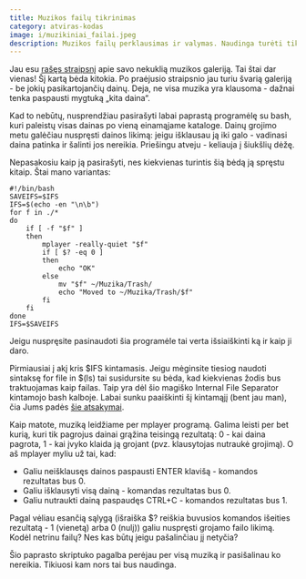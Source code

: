 ```yaml
---
title: Muzikos failų tikrinimas
category: atviras-kodas
image: i/muzikiniai_failai.jpeg
description: Muzikos failų perklausimas ir valymas. Naudinga turėti tik klausomą muziką!
---
```


Jau esu [rašęs straipsnį](/atviras-kodas/randame-vienodus-failus-su-bash) apie savo nekuklią muzikos galeriją. Tai štai dar vienas! Šį kartą bėda kitokia. Po praėjusio straipsnio jau turiu švarią galeriją - be jokių pasikartojančių dainų. Deja, ne visa muzika yra klausoma - dažnai tenka paspausti mygtuką „kita daina“.

Kad to nebūtų, nusprendžiau pasirašyti labai paprastą programėlę su bash, kuri paleistų visas dainas po vieną einamąjame kataloge. Dainų grojimo metu galėčiau nuspręsti dainos likimą: jeigu išklausau ją iki galo - vadinasi daina patinka ir šalinti jos nereikia. Priešingu atveju - keliauja į šiukšlių dėžę.

Nepasakosiu kaip ją pasirašyti, nes kiekvienas turintis šią bėdą ją spręstu kitaip. Štai mano variantas:

    #!/bin/bash
    SAVEIFS=$IFS
    IFS=$(echo -en "\n\b")
    for f in ./*
    do
        if [ -f "$f" ]
        then
            mplayer -really-quiet "$f"
            if [ $? -eq 0 ]
            then
                echo "OK"
            else
                mv "$f" ~/Muzika/Trash/
                echo "Moved to ~/Muzika/Trash/$f"
            fi
        fi
    done
    IFS=$SAVEIFS

Jeigu nuspręsite pasinaudoti šia programėle tai verta išsiaiškinti ką ir kaip ji daro.

Pirmiausiai į akį kris \$IFS kintamasis. Jeigu mėginsite tiesiog naudoti sintaksę for file in \$(ls) tai susidursite su bėda, kad kiekvienas žodis bus traktuojamas kaip failas. Taip yra dėl šio magiško Internal File Separator kintamojo bash kalboje. Labai sunku paaiškinti šį kintamąjį (bent jau man), čia Jums padės [šie atsakymai](http://stackoverflow.com/questions/4128235/bash-shell-scripting-what-is-the-exact-meaning-of-ifs-n).

Kaip matote, muziką leidžiame per mplayer programą. Galima leisti per bet kurią, kuri tik pagrojus dainai grąžina teisingą rezultatą: 0 - kai daina pagrota, 1 - kai įvyko klaida ją grojant (pvz. klausytojas nutraukė grojimą). O aš mplayer myliu už tai, kad:

-   Galiu neišklausęs dainos paspausti ENTER klavišą - komandos rezultatas bus 0.
-   Galiu išklausyti visą dainą - komandas rezultatas bus 0.
-   Galiu nutraukti dainą paspaudęs CTRL+C - komandos rezultatas bus 1.

Pagal vėliau esančią sąlygą (išraiška \$? reiškia buvusios komandos išeities rezultatą - 1 (vienetą) arba 0 (nulį)) galiu nuspręsti grojamo failo likimą. Kodėl netrinu failų? Nes kas būtų jeigu pašalinčiau jį netyčia?

Šio paprasto skriptuko pagalba perėjau per visą muziką ir pasišalinau ko nereikia. Tikiuosi kam nors tai bus naudinga.

